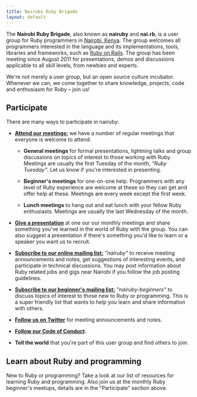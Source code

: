 ```yaml
---
title: Nairobi Ruby Brigade
layout: default
---
```


The **Nairobi Ruby Brigade**, also known as **nairuby** and **nai.rb**, is a
user group for Ruby programmers in [Nairobi, Kenya][1]. The group welcomes all
programmers interested in the language and its implementations, tools, libraries
and frameworks, such as [Ruby on Rails][ror]. The group has been meeting since
August 2011 for presentations, demos and discussions applicable to all skill
levels, from newbies and experts.

We're not merely a user group, but an open source culture incubator. Whenever we
can, we come together to share knowledge, projects, code and enthusiasm for Ruby
– join us!

## Participate

There are many ways to participate in nairuby:

* **[Attend our meetings:][meetings]** we have a number of regular meetings that
  everyone is welcome to attend:

    * **General meetings** for formal presentations, lightning talks and group
    discussions on topics of interest to those working with Ruby. Meetings are
    usually the first Tuesday of the month, _"Ruby Tuesday"_. Let us know if
    you're interested in presenting.

    * **Beginner's meetings** for one-on-one help. Programmers with any level of
    Ruby experience are welcome at these so they can get and offer help at
    these. Meetings are every week except the first week.

    * **Lunch meetings** to hang out and eat lunch with your fellow Ruby enthusiasts.
    Meetings are usually the last Wednesday of the month.

* **[Give a presentation][presentations]** at one our our monthly meetings and share
something you've learned in the world of Ruby with the group. You can also
suggest a presentation if there's something you'd like to learn or a speaker you
want us to recruit.

* **[Subscribe to our online mailing list:][mail-list]** _"nairuby"_ to receive
meeting announcements and notes, get suggestions of interesting events, and
participate in technical discussions. You may post information about Ruby
related jobs and gigs near Nairobi if you follow the job posting guidelines.

* **[Subscribe to our beginner's mailing list:][mail-list-beginner]**
_"nairuby-beginners"_ to discuss topics of interest to those new to Ruby or
programming. This is a super friendly list that wants to help you learn and
share information with others.

* **[Follow us on Twitter][twitter]** for meeting announcements and notes.

* **[Follow our Code of Conduct][coc]**.

* **Tell the world** that you're part of this user group and find others to join.


## Learn about Ruby and programming

New to Ruby or programming? Take a look at our list of resources for learning
Ruby and programming. Also join us at the monthly Ruby beginner's meetups,
details are in the "Participate" section above.


[coc]: #
[mail-list]: #
[mail-list-beginner]: #
[meetings]: #
[presentations]: #
[twitter]: #
[ror]: http://rubyonrails.org/
[1]: http://goo.gl/AMspr8
